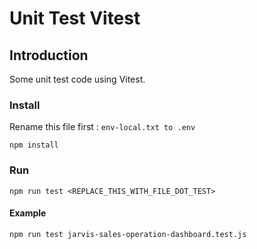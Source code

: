 # Unit Test Vitest

## Introduction

Some unit test code using Vitest.

### Install

Rename this file first :
`env-local.txt to .env`

```
npm install
```

### Run

```
npm run test <REPLACE_THIS_WITH_FILE_DOT_TEST>
```

#### Example

```
npm run test jarvis-sales-operation-dashboard.test.js
```

